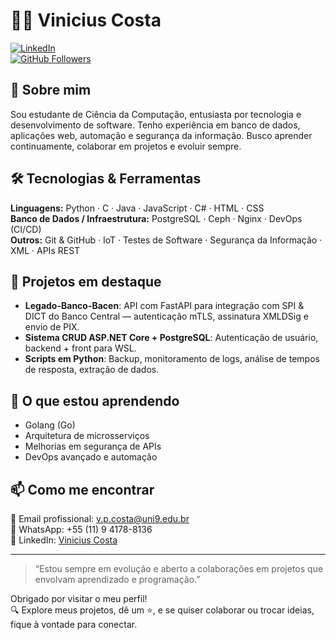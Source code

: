 # 🧑‍💻 Vinicius Costa  
[![LinkedIn](https://img.shields.io/badge/LinkedIn-ViniciusCosta-0A66C2?logo=linkedin&logoColor=white)](https://www.linkedin.com/in/vinicius-costa-20a196214)  
[![GitHub Followers](https://img.shields.io/github/followers/ViniciusCostawj?label=Seguidores&style=social)](https://github.com/ViniciusCostawj)

## 🚀 Sobre mim  
Sou estudante de Ciência da Computação, entusiasta por tecnologia e desenvolvimento de software. Tenho experiência em banco de dados, aplicações web, automação e segurança da informação. Busco aprender continuamente, colaborar em projetos e evoluir sempre.

## 🛠️ Tecnologias & Ferramentas  
**Linguagens:** Python · C · Java · JavaScript · C# · HTML · CSS  
**Banco de Dados / Infraestrutura:** PostgreSQL · Ceph · Nginx · DevOps (CI/CD)  
**Outros:** Git & GitHub · IoT · Testes de Software · Segurança da Informação · XML · APIs REST

## 📌 Projetos em destaque  
- **Legado-Banco-Bacen**: API com FastAPI para integração com SPI & DICT do Banco Central — autenticação mTLS, assinatura XMLDSig e envio de PIX.  
- **Sistema CRUD ASP.NET Core + PostgreSQL**: Autenticação de usuário, backend + front para WSL.  
- **Scripts em Python**: Backup, monitoramento de logs, análise de tempos de resposta, extração de dados.

## 🌱 O que estou aprendendo  
- Golang (Go)  
- Arquitetura de microsserviços  
- Melhorias em segurança de APIs  
- DevOps avançado e automação

## 📫 Como me encontrar  
📧 Email profissional: v.p.costa@uni9.edu.br  
💬 WhatsApp: +55 (11) 9 4178-8136  
🔗 LinkedIn: [Vinicius Costa](https://www.linkedin.com/in/vinicius-costa-20a196214)

---

> “Estou sempre em evolução e aberto a colaborações em projetos que envolvam aprendizado e programação.”

Obrigado por visitar o meu perfil!  
🔍 Explore meus projetos, dê um ⭐️, e se quiser colaborar ou trocar ideias, fique à vontade para conectar.  
